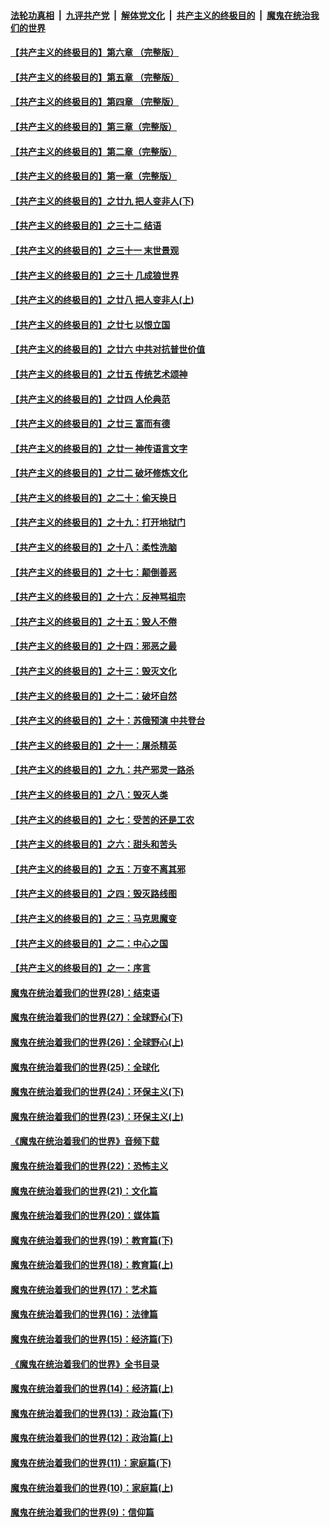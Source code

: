 ####  [法轮功真相](../../../../basic/blob/master/README.md?t=10032013) &nbsp;|&nbsp; [九评共产党](../../../../9ping.md/blob/master/README.md?t=10032013) &nbsp;|&nbsp; [解体党文化](../../../../jtdwh.md/blob/master/README.md?t=10032013)  &nbsp;|&nbsp; [共产主义的终极目的](../../../../gczydzjmd.md/blob/master/README.md?t=10032013) &nbsp;|&nbsp; [魔鬼在统治我们的世界](../../../../mgztzwmdsj.md/blob/master/README.md?t=10032013) 

#### [【共产主义的终极目的】第六章 （完整版）](../pages/nsc422/n11428913.md?t=10032013) 

#### [【共产主义的终极目的】第五章 （完整版）](../pages/nsc422/n11428912.md?t=10032013) 

#### [【共产主义的终极目的】第四章 （完整版）](../pages/nsc422/n11428907.md?t=10032013) 

#### [【共产主义的终极目的】第三章（完整版）](../pages/nsc422/n11428848.md?t=10032013) 

#### [【共产主义的终极目的】第二章（完整版）](../pages/nsc422/n11428831.md?t=10032013) 

#### [【共产主义的终极目的】第一章（完整版）](../pages/nsc422/n11417651.md?t=10032013) 

#### [【共产主义的终极目的】之廿九 把人变非人(下)](../pages/nsc422/n11344140.md?t=10032013) 

#### [【共产主义的终极目的】之三十二 结语](../pages/nsc422/n11360535.md?t=10032013) 

#### [【共产主义的终极目的】之三十一 末世景观](../pages/nsc422/n11351129.md?t=10032013) 

#### [【共产主义的终极目的】之三十 几成狼世界](../pages/nsc422/n11348280.md?t=10032013) 

#### [【共产主义的终极目的】之廿八 把人变非人(上)](../pages/nsc422/n11340492.md?t=10032013) 

#### [【共产主义的终极目的】之廿七 以恨立国](../pages/nsc422/n11336944.md?t=10032013) 

#### [【共产主义的终极目的】之廿六 中共对抗普世价值](../pages/nsc422/n11324785.md?t=10032013) 

#### [【共产主义的终极目的】之廿五 传统艺术颂神](../pages/nsc422/n11296396.md?t=10032013) 

#### [【共产主义的终极目的】之廿四 人伦典范](../pages/nsc422/n11296397.md?t=10032013) 

#### [【共产主义的终极目的】之廿三 富而有德](../pages/nsc422/n11283598.md?t=10032013) 

#### [【共产主义的终极目的】之廿一 神传语言文字](../pages/nsc422/n11263265.md?t=10032013) 

#### [【共产主义的终极目的】之廿二 破坏修炼文化](../pages/nsc422/n11245728.md?t=10032013) 

#### [【共产主义的终极目的】之二十：偷天换日](../pages/nsc422/n11238846.md?t=10032013) 

#### [【共产主义的终极目的】之十九：打开地狱门](../pages/nsc422/n11206376.md?t=10032013) 

#### [【共产主义的终极目的】之十八：柔性洗脑](../pages/nsc422/n11199994.md?t=10032013) 

#### [【共产主义的终极目的】之十七：颠倒善恶](../pages/nsc422/n11179782.md?t=10032013) 

#### [【共产主义的终极目的】之十六：反神骂祖宗](../pages/nsc422/n11166798.md?t=10032013) 

#### [【共产主义的终极目的】之十五：毁人不倦](../pages/nsc422/n11166792.md?t=10032013) 

#### [【共产主义的终极目的】之十四：邪恶之最](../pages/nsc422/n11150249.md?t=10032013) 

#### [【共产主义的终极目的】之十三：毁灭文化](../pages/nsc422/n11135227.md?t=10032013) 

#### [【共产主义的终极目的】之十二：破坏自然](../pages/nsc422/n11135214.md?t=10032013) 

#### [【共产主义的终极目的】之十：苏俄预演 中共登台](../pages/nsc422/n11118424.md?t=10032013) 

#### [【共产主义的终极目的】之十一：屠杀精英](../pages/nsc422/n11118442.md?t=10032013) 

#### [【共产主义的终极目的】之九：共产邪灵一路杀](../pages/nsc422/n11114139.md?t=10032013) 

#### [【共产主义的终极目的】之八：毁灭人类](../pages/nsc422/n11108503.md?t=10032013) 

#### [【共产主义的终极目的】之七：受苦的还是工农](../pages/nsc422/n11101809.md?t=10032013) 

#### [【共产主义的终极目的】之六：甜头和苦头](../pages/nsc422/n11096971.md?t=10032013) 

#### [【共产主义的终极目的】之五：万变不离其邪](../pages/nsc422/n11091285.md?t=10032013) 

#### [【共产主义的终极目的】之四：毁灭路线图](../pages/nsc422/n11086284.md?t=10032013) 

#### [【共产主义的终极目的】之三：马克思魔变](../pages/nsc422/n11061941.md?t=10032013) 

#### [【共产主义的终极目的】之二：中心之国](../pages/nsc422/n11047728.md?t=10032013) 

#### [【共产主义的终极目的】之一：序言](../pages/nsc422/n11086077.md?t=10032013) 

#### [魔鬼在统治着我们的世界(28)：结束语](../pages/nsc422/n10936246.md?t=10032013) 

#### [魔鬼在统治着我们的世界(27)：全球野心(下)](../pages/nsc422/n10928319.md?t=10032013) 

#### [魔鬼在统治着我们的世界(26)：全球野心(上)](../pages/nsc422/n10900318.md?t=10032013) 

#### [魔鬼在统治着我们的世界(25)：全球化](../pages/nsc422/n10788205.md?t=10032013) 

#### [魔鬼在统治着我们的世界(24)：环保主义(下)](../pages/nsc422/n10695307.md?t=10032013) 

#### [魔鬼在统治着我们的世界(23)：环保主义(上)](../pages/nsc422/n10688613.md?t=10032013) 

#### [《魔鬼在统治着我们的世界》音频下载](../pages/nsc422/n10635553.md?t=10032013) 

#### [魔鬼在统治着我们的世界(22)：恐怖主义](../pages/nsc422/n10614727.md?t=10032013) 

#### [魔鬼在统治着我们的世界(21)：文化篇](../pages/nsc422/n10597706.md?t=10032013) 

#### [魔鬼在统治着我们的世界(20)：媒体篇](../pages/nsc422/n10586579.md?t=10032013) 

#### [魔鬼在统治着我们的世界(19)：教育篇(下)](../pages/nsc422/n10564808.md?t=10032013) 

#### [魔鬼在统治着我们的世界(18)：教育篇(上)](../pages/nsc422/n10526970.md?t=10032013) 

#### [魔鬼在统治着我们的世界(17)：艺术篇](../pages/nsc422/n10499093.md?t=10032013) 

#### [魔鬼在统治着我们的世界(16)：法律篇](../pages/nsc422/n10485969.md?t=10032013) 

#### [魔鬼在统治着我们的世界(15)：经济篇(下)](../pages/nsc422/n10469975.md?t=10032013) 

#### [《魔鬼在统治着我们的世界》全书目录](../pages/nsc422/n10464261.md?t=10032013) 

#### [魔鬼在统治着我们的世界(14)：经济篇(上)](../pages/nsc422/n10457370.md?t=10032013) 

#### [魔鬼在统治着我们的世界(13)：政治篇(下)](../pages/nsc422/n10448270.md?t=10032013) 

#### [魔鬼在统治着我们的世界(12)：政治篇(上)](../pages/nsc422/n10444576.md?t=10032013) 

#### [魔鬼在统治着我们的世界(11)：家庭篇(下)](../pages/nsc422/n10440961.md?t=10032013) 

#### [魔鬼在统治着我们的世界(10)：家庭篇(上)](../pages/nsc422/n10435448.md?t=10032013) 

#### [魔鬼在统治着我们的世界(9)：信仰篇](../pages/nsc422/n10432159.md?t=10032013) 

